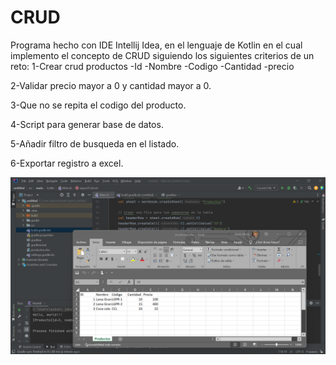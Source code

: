 # CRUD
Programa hecho con IDE Intellij Idea, en el lenguaje de Kotlin en el cual implemento el concepto de CRUD siguiendo los siguientes criterios de un reto: 
1-Crear crud productos -Id -Nombre -Codigo -Cantidad -precio

2-Validar precio mayor a 0 y cantidad mayor a 0.

3-Que no se repita el codigo del producto.

4-Script para generar base de datos.

5-Añadir filtro de busqueda en el listado.

6-Exportar registro a excel.

![Imagen de exportacion de mi lista tipo producto](https://github.com/Kevin-Mora/CRUD/blob/main/Imagen%20excel.png)
